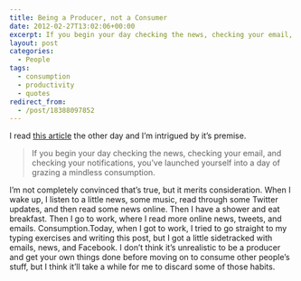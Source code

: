 ```yaml
---
title: Being a Producer, not a Consumer
date: 2012-02-27T13:02:06+00:00
excerpt: If you begin your day checking the news, checking your email, and checking your notifications, you’ve launched yourself into a day of grazing a mindless consumption.
layout: post
categories:
  - People
tags:
  - consumption
  - productivity
  - quotes
redirect_from:
  - /post/18388097852
---
```

I read [this article](http://www.informationdiet.com/blog/read/500-words-before-8am) the other day and I’m intrigued by it’s premise.

> If you begin your day checking the news, checking your email, and checking your notifications, you’ve launched yourself into a day of grazing a mindless consumption.

I’m not completely convinced that’s true, but it merits consideration. When I wake up, I listen to a little news, some music, read through some Twitter updates, and then read some news online. Then I have a shower and eat breakfast. Then I go to work, where I read more online news, tweets, and emails. Consumption.Today, when I got to work, I tried to go straight to my typing exercises and writing this post, but I got a little sidetracked with emails, news, and Facebook. I don’t think it’s unrealistic to be a producer and get your own things done before moving on to consume other people’s stuff, but I think it’ll take a while for me to discard some of those habits.